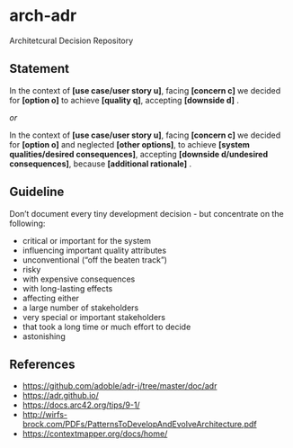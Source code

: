 # arch-adr
Architetcural Decision Repository

## Statement
In the context of **[use case/user story u]**, 
facing **[concern c]** we decided for **[option o]** 
to achieve **[quality q]**, accepting **[downside d]** .
  
_or_

In the context of **[use case/user story u]**, 
facing **[concern c]** we decided for **[option o]** and neglected **[other options]**,
to achieve **[system qualities/desired consequences]**, accepting **[downside d/undesired consequences]**, 
because **[additional rationale]** .
  
## Guideline
Don’t document every tiny development decision - but concentrate on the following:
- critical or important for the system
- influencing important quality attributes
- unconventional (“off the beaten track”)
- risky
- with expensive consequences
- with long-lasting effects
- affecting either
- a large number of stakeholders
- very special or important stakeholders
- that took a long time or much effort to decide
- astonishing

## References  
- https://github.com/adoble/adr-j/tree/master/doc/adr
- https://adr.github.io/
- https://docs.arc42.org/tips/9-1/
- http://wirfs-brock.com/PDFs/PatternsToDevelopAndEvolveArchitecture.pdf
- https://contextmapper.org/docs/home/
